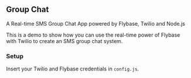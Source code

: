 Group Chat
----------

A Real-time SMS Group Chat App powered by Flybase, Twilio and Node.js

This is a demo to show how you can use the real-time power of Flybase with Twilio to create an SMS group chat system.

### Setup

Insert your Twilio and Flybase credentials in `config.js`.
